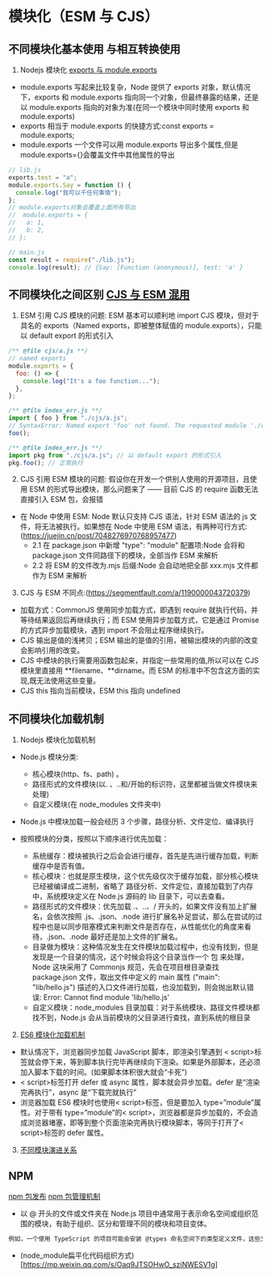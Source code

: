 <!--
 * @Author: TerryMin
 * @Date: 2022-06-20 15:34:07
 * @LastEditors: TerryMin
 * @LastEditTime: 2024-09-14 11:15:10
 * @Description: file not
-->

# 模块化（ESM 与 CJS）

## 不同模块化基本使用 与相互转换使用

1. Nodejs 模块化 [exports 与 module.exports](https://www.jianshu.com/p/da295cf76eea)

- module.exports 写起来比较复杂，Node 提供了 exports 对象，默认情况下，exports 和 module.exports 指向同一个对象，但最终暴露的结果，还是以 module.exports 指向的对象为准(在同一个模块中同时使用 exports 和 module.exports)
- exports 相当于 module.exports 的快捷方式:const exports = module.exports;
- module.exports 一个文件可以用 module.exports 导出多个属性,但是 module.exports={}会覆盖文件中其他属性的导出

```js
// lib.js
exports.test = "a";
module.exports.Say = function () {
  console.log("我可以干任何事情");
};
// module.exports对象会覆盖上面所有导出
//  module.exports = {
//   a: 1,
//   b: 2,
// };

// main.js
const result = require("./lib.js");
console.log(result); // {Say: [Function (anonymous)], test: 'a' }
```

## 不同模块化之间区别 [CJS 与 ESM 混用](https://www.php.cn//js-tutorial-489540.html)

1.  ESM 引用 CJS 模块的问题: ESM 基本可以顺利地 import CJS 模块，但对于具名的 exports（Named exports，即被整体赋值的 module.exports），只能以 default export 的形式引入

```js
/** @file cjs/a.js **/
// named exports
module.exports = {
  foo: () => {
    console.log("It's a foo function...");
  },
};

/** @file index_err.js **/
import { foo } from "./cjs/a.js";
// SyntaxError: Named export 'foo' not found. The requested module './cjs/a.js' is a CommonJS module, which may not support all module.exports as named exports.
foo();

/** @file index_err.js **/
import pkg from "./cjs/a.js"; // 以 default export 的形式引入
pkg.foo(); // 正常执行
```

2.  CJS 引用 ESM 模块的问题: 假设你在开发一个供别人使用的开源项目，且使用 ESM 的形式导出模块，那么问题来了 —— 目前 CJS 的 require 函数无法直接引入 ESM 包，会报错

- 在 Node 中使用 ESM: Node 默认只支持 CJS 语法，针对 ESM 语法的 js 文件，将无法被执行。如果想在 Node 中使用 ESM 语法，有两种可行方式:(https://juejin.cn/post/7048276970768957477)
  - 2.1 在 package.json 中新增 "type": "module" 配置项:Node 会将和 package.json 文件同路径下的模块，全部当作 ESM 来解析
  - 2.2 将 ESM 的文件改为.mjs 后缀:Node 会自动地把全部 xxx.mjs 文件都作为 ESM 来解析

3.  CJS 与 ESM 不同点:(https://segmentfault.com/a/1190000043720379)

- 加载方式：CommonJS 使用同步加载方式，即遇到 require 就执行代码，并等待结果返回后再继续执行；而 ESM 使用异步加载方式，它是通过 Promise 的方式异步加载模块，遇到 import 不会阻止程序继续执行。
- CJS 输出是值的浅拷贝；ESM 输出的是值的引用，被输出模块的内部的改变会影响引用的改变。
- CJS 中模块的执行需要用函数包起来，并指定一些常用的值,所以可以在 CJS 模块里直接用 **filename、**dirname。而 ESM 的标准中不包含这方面的实现,既无法使用这些变量。
- CJS this 指向当前模块，ESM this 指向 undefined

## 不同模块化加载机制

1. Nodejs 模块化加载机制

- Node.js 模块分类:
  - 核心模块(http、fs、path) 。
  - 路径形式的文件模块(以. 、..和/开始的标识符，这里都被当做文件模块来处理)
  - 自定义模块(在 node_modules 文件夹中)
- Node.js 中模块加载一般会经历 3 个步骤，路径分析、文件定位、编译执行

- 按照模块的分类，按照以下顺序进行优先加载：
  - 系统缓存：模块被执行之后会会进行缓存，首先是先进行缓存加载，判断缓存中是否有值。
  - 核心模块：也就是原生模块，这个优先级仅次于缓存加载，部分核心模块已经被编译成二进制，省略了 路径分析、文件定位，直接加载到了内存中，系统模块定义在 Node.js 源码的 lib 目录下，可以去查看。
  - 路径形式的文件模块：优先加载 .、..、/ 开头的，如果文件没有加上扩展名，会依次按照 .js、.json、.node 进行扩展名补足尝试，那么在尝试的过程中也是以同步阻塞模式来判断文件是否存在，从性能优化的角度来看待，.json、.node 最好还是加上文件的扩展名。
  - 目录做为模块：这种情况发生在文件模块加载过程中，也没有找到，但是发现是一个目录的情况，这个时候会将这个目录当作一个 包 来处理，Node 这块采用了 Commonjs 规范，先会在项目根目录查找 package.json 文件，取出文件中定义的 main 属性 ("main": "lib/hello.js") 描述的入口文件进行加载，也没加载到，则会抛出默认错误: Error: Cannot find module 'lib/hello.js'
  - 自定义模块：node_modules 目录加载：对于系统模块、路径文件模块都找不到，Node.js 会从当前模块的父目录进行查找，直到系统的根目录

2. [ES6 模块化加载机制](https://blog.csdn.net/zl_best/article/details/77962686)

- 默认情况下，浏览器同步加载 JavaScript 脚本，即渲染引擎遇到 < script>标签就会停下来，等到脚本执行完毕再继续向下渲染。如果是外部脚本，还必须加入脚本下载的时间。(如果脚本体积很大就会“卡死”)
- < script>标签打开 defer 或 async 属性，脚本就会异步加载。defer 是“渲染完再执行”，async 是“下载完就执行”
- 浏览器加载 ES6 模块时也使用< script>标签，但是要加入 type=”module”属性。对于带有 type=”module”的< script>，浏览器都是异步加载的，不会造成浏览器堵塞，即等到整个页面渲染完再执行模块脚本，等同于打开了< script>标签的 defer 属性。

3. [不同模块演进关系](https://blog.csdn.net/cookcyq__/article/details/131497598)

## NPM

[npm 包发布](https://www.kancloud.cn/outsider/clitool/313178)
[npm 包管理机制](https://zhuanlan.zhihu.com/p/97737201)

- 以 @ 开头的文件或文件夹在 Node.js 项目中通常用于表示命名空间或组织范围的模块，有助于组织、区分和管理不同的模块和项目变体。

```js
例如，一个使用 TypeScript 的项目可能会安装 @types 命名空间下的类型定义文件，这些文件用于提供 TypeScript 对特定模块的类型信息。
```
- (node_module扁平化代码组织方式)[https://mp.weixin.qq.com/s/Oaq9JTSOHwO_sziNWESV1g]